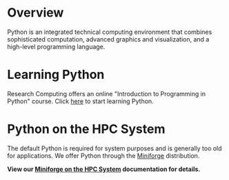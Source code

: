 # Overview
Python is an integrated technical computing environment that combines sophisticated computation, advanced graphics and visualization, and a high-level programming language.

# Learning Python
Research Computing offers an online "Introduction to Programming in Python" course. Click [here](https://learning.rc.virginia.edu/courses/python-introduction/) to start learning Python.

# Python on the HPC System
The default Python is required for system purposes and is generally too old for applications. We offer Python through the [Miniforge](https://github.com/conda-forge/miniforge) distribution.

**View our [Miniforge on the HPC System](/userinfo/hpc/software/miniforge/) documentation for details.**
